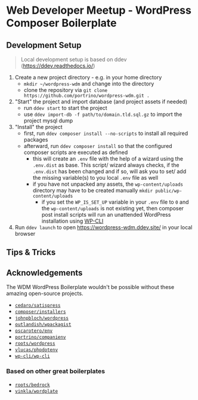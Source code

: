 # Web Developer Meetup - WordPress Composer Boilerplate

## Development Setup

> Local development setup is based on ddev (https://ddev.readthedocs.io/)

1. Create a new project directory - e.g. in your home directory
    - `mkdir ~/wordpress-wdm` and change into the directory
    - clone the repository via `git clone https://github.com/portrino/wordpress-wdm.git .`
2. "Start" the project and import database (and project assets if needed)
    - run `ddev start` to start the project
    - use `ddev import-db -f path/to/domain.tld.sql.gz` to import the project mysql dump
3. "Install" the project
    - first, run `ddev composer install --no-scripts` to install all required packages
    - afterward, run `ddev composer install` so that the configured composer scripts are executed as defined
        - this will create an `.env` file with the help of a wizard using the `.env.dist` as base. This script/ wizard
          always checks, if the `.env.dist` has been changed and if so, will ask you to set/ add the missing variable(s)
          to you local `.env` file as well
        - if you have not unpacked any assets, the `wp-content/uploads` directory may have to be created manually
          `mkdir public/wp-content/uploads`
          - if you set the `WP_IS_SET_UP` variable in your `.env` file to `0` and the `wp-content/uploads` is not existing
            yet, then composer post install scripts will run an unattended WordPress installation using [WP-CLI](https://wp-cli.org/) 
4. Run `ddev launch` to open https://wordpress-wdm.ddev.site/ in your local browser

## Tips & Tricks

## Acknowledgements

The WDM WordPress Boilerplate wouldn't be possible without these amazing open-source projects.

- [`cedaro/satispress`](https://github.com/cedaro/satispress)
- [`composer/installers`](https://github.com/composer/installers)
- [`johnpbloch/wordpress`](https://github.com/johnpbloch/wordpress)
- [`outlandish/wpackagist`](https://github.com/outlandishideas/wpackagist)
- [`oscarotero/env`](https://github.com/oscarotero/env)
- [`portrino/companienv`](https://github.com/portrino/companienv)
- [`roots/wordpress`](https://github.com/roots/wordpress)
- [`vlucas/phpdotenv`](https://github.com/vlucas/phpdotenv)
- [`wp-cli/wp-cli`](https://github.com/wp-cli/wp-cli)

### Based on other great boilerplates

- [`roots/bedrock`](https://github.com/roots/bedrock)
- [`vinkla/wordplate`](https://github.com/vinkla/wordplate)
